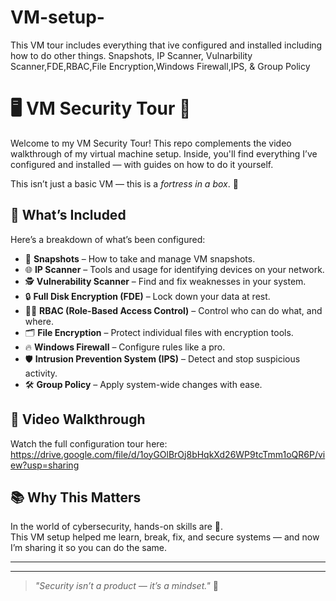 # VM-setup-
This VM tour includes everything that ive configured and installed including how to do other things. Snapshots, IP Scanner, Vulnarbility Scanner,FDE,RBAC,File Encryption,Windows Firewall,IPS, &amp; Group Policy
# 🖥️ VM Security Tour 🔐

Welcome to my VM Security Tour! This repo complements the video walkthrough of my virtual machine setup. Inside, you'll find everything I’ve configured and installed — with guides on how to do it yourself.

This isn’t just a basic VM — this is a *fortress in a box*. 💪

## 🔧 What’s Included

Here’s a breakdown of what’s been configured:

- 📸 **Snapshots** – How to take and manage VM snapshots.
- 🌐 **IP Scanner** – Tools and usage for identifying devices on your network.
- 🕵️ **Vulnerability Scanner** – Find and fix weaknesses in your system.
- 🔒 **Full Disk Encryption (FDE)** – Lock down your data at rest.
- 🧑‍💼 **RBAC (Role-Based Access Control)** – Control who can do what, and where.
- 🗂️ **File Encryption** – Protect individual files with encryption tools.
- 🔥 **Windows Firewall** – Configure rules like a pro.
- 🛡️ **Intrusion Prevention System (IPS)** – Detect and stop suspicious activity.
- 🛠️ **Group Policy** – Apply system-wide changes with ease.

## 🎥 Video Walkthrough

Watch the full configuration tour here: https://drive.google.com/file/d/1oyGOlBrOj8bHqkXd26WP9tcTmm1oQR6P/view?usp=sharing  


## 📚 Why This Matters

In the world of cybersecurity, hands-on skills are 🔑.  
This VM setup helped me learn, break, fix, and secure systems — and now I’m sharing it so you can do the same.

---



---

> _"Security isn’t a product — it’s a mindset."_ 🧠  
